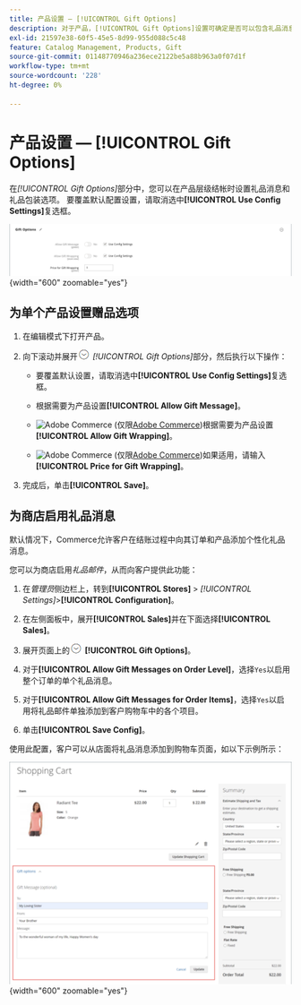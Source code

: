 ```yaml
---
title: 产品设置 — [!UICONTROL Gift Options]
description: 对于产品，[!UICONTROL Gift Options]设置可确定是否可以包含礼品消息，或者是否在结帐期间提供礼品包装选项。
exl-id: 21597e38-60f5-45e5-8d99-955d088c5c48
feature: Catalog Management, Products, Gift
source-git-commit: 01148770946a236ece2122be5a88b963a0f07d1f
workflow-type: tm+mt
source-wordcount: '228'
ht-degree: 0%

---
```


# 产品设置 — [!UICONTROL Gift Options]

在&#x200B;_[!UICONTROL Gift Options]_&#x200B;部分中，您可以在产品层级结帐时设置礼品消息和礼品包装选项。 要覆盖默认配置设置，请取消选中&#x200B;**[!UICONTROL Use Config Settings]**&#x200B;复选框。

![礼品选项](./assets/product-gift-options-ee.png){width="600" zoomable="yes"}

## 为单个产品设置赠品选项

1. 在编辑模式下打开产品。

1. 向下滚动并展开![扩展选择器](../assets/icon-display-expand.png) _[!UICONTROL Gift Options]_&#x200B;部分，然后执行以下操作：

   - 要覆盖默认设置，请取消选中&#x200B;**[!UICONTROL Use Config Settings]**&#x200B;复选框。

   - 根据需要为产品设置&#x200B;**[!UICONTROL Allow Gift Message]**。

   - ![Adobe Commerce](../assets/adobe-logo.svg) (仅限[Adobe Commerce](../landing/home.md#product-editions))根据需要为产品设置&#x200B;**[!UICONTROL Allow Gift Wrapping]**。

   - ![Adobe Commerce](../assets/adobe-logo.svg) (仅限[Adobe Commerce](../landing/home.md#product-editions))如果适用，请输入&#x200B;**[!UICONTROL Price for Gift Wrapping]**。

1. 完成后，单击&#x200B;**[!UICONTROL Save]**。

## 为商店启用礼品消息

默认情况下，Commerce允许客户在结账过程中向其订单和产品添加个性化礼品消息。

您可以为商店启用&#x200B;_礼品邮件_，从而向客户提供此功能：

1. 在&#x200B;_管理员_&#x200B;侧边栏上，转到&#x200B;**[!UICONTROL Stores]** > _[!UICONTROL Settings]_>**[!UICONTROL Configuration]**。

1. 在左侧面板中，展开&#x200B;**[!UICONTROL Sales]**&#x200B;并在下面选择&#x200B;**[!UICONTROL Sales]**。

1. 展开页面上的![扩展选择器](../assets/icon-display-expand.png) **[!UICONTROL Gift Options]**。

1. 对于&#x200B;**[!UICONTROL Allow Gift Messages on Order Level]**，选择`Yes`以启用整个订单的单个礼品消息。

1. 对于&#x200B;**[!UICONTROL Allow Gift Messages for Order Items]**，选择`Yes`以启用将礼品邮件单独添加到客户购物车中的各个项目。

1. 单击&#x200B;**[!UICONTROL Save Config]**。

使用此配置，客户可以从店面将礼品消息添加到购物车页面，如以下示例所示：

![礼品邮件](./assets/gift-message.png){width="600" zoomable="yes"}
